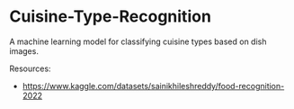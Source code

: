 # Cuisine-Type-Recognition
A machine learning model for classifying cuisine types based on dish images. 


Resources: 
- https://www.kaggle.com/datasets/sainikhileshreddy/food-recognition-2022
